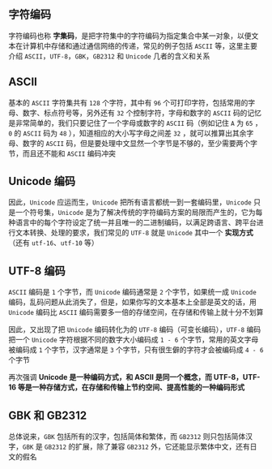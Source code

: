 









## 字符编码

字符编码也称 **字集码**，是把字符集中的字符编码为指定集合中某一对象，以便文本在计算机中存储和通过通信网络的传递，常见的例子包括 `ASCII` 等，这里主要介绍 `ASCII`，`UTF-8`，`GBK`，`GB2312` 和 `Unicode` 几者的含义和关系

<!--more-->

## ASCII

基本的 `ASCII` 字符集共有 `128` 个字符，其中有 `96` 个可打印字符，包括常用的字母、数字、标点符号等，另外还有 `32` 个控制字符，字母和数字的 `ASCII` 码的记忆是非常简单的，我们只要记住了一个字母或数字的 `ASCII` 码（例如记住 `A` 为 `65` ， `0` 的 `ASCII` 码为 `48` ），知道相应的大小写字母之间差 `32` ，就可以推算出其余字母、数字的 `ASCII` 码，但是要处理中文显然一个字节是不够的，至少需要两个字节，而且还不能和 `ASCII` 编码冲突

## Unicode 编码

因此，`Unicode` 应运而生，`Unicode` 把所有语言都统一到一套编码里，`Unicode` 只是一个符号集，`Unicode` 是为了解决传统的字符编码方案的局限而产生的，它为每种语言中的每个字符设定了统一并且唯一的二进制编码，以满足跨语言、跨平台进行文本转换、处理的要求，我们常见的 `UTF-8` 就是 `Unicode` 其中一个 **实现方式**（还有 `utf-16`、`utf-10` 等）


## UTF-8 编码

`ASCII` 编码是 `1` 个字节，而 `Unicode` 编码通常是 `2` 个字节，如果统一成 `Unicode` 编码，乱码问题从此消失了，但是，如果你写的文本基本上全部是英文的话，用 `Unicode` 编码比 `ASCII` 编码需要多一倍的存储空间，在存储和传输上就十分不划算

因此，又出现了把 `Unicode` 编码转化为的 `UTF-8` 编码（可变长编码），`UTF-8` 编码把一个 `Unicode` 字符根据不同的数字大小编码成 `1 - 6` 个字节，常用的英文字母被编码成 `1` 个字节，汉字通常是 `3` 个字节，只有很生僻的字符才会被编码成 `4 - 6` 个字节

再次强调 **Unicode 是一种编码方式，和 ASCII 是同一个概念，而 UTF-8，UTF-16 等是一种存储方式，在存储和传输上节约空间、提高性能的一种编码形式**


## GBK 和 GB2312

总体说来，`GBK` 包括所有的汉字，包括简体和繁体，而 `GB2312` 则只包括简体汉字，`GBK` 是 `GB2312` 的扩展，除了兼容 `GB2312` 外，它还能显示繁体中文，还有日文的假名


